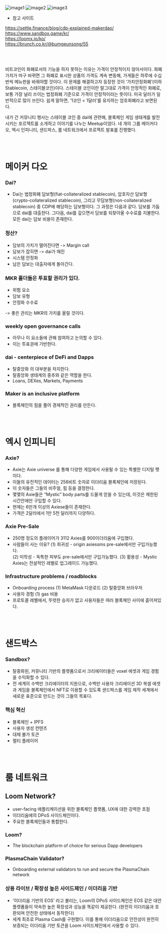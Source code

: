  
![image1](image1.jpng)
![image2](image2.jpng)
![image3](image3.jpng)
 



* 참고 사이트 

https://settle.finance/blog/cdp-explained-makerdao/
 <br>
 https://www.sandbox.game/kr/ 
 <br>
 https://loomx.io/ko/
 <br>
 https://brunch.co.kr/@bumgeunsong/55

 <br>
 <br>
 
비트코인이  화폐로서의  기능을  하지  못하는  이유는  가격이  안정적이지  않아서이다. 화폐가치가  마구  바뀌면  그  화폐로  표시한  상품의  가격도  계속  변동해, 가게들은  하루에  수십  번씩  메뉴판을  바꿔야할  것이다. 이  문제를  해결하고자  등장한  것이 ‘가치안정화폐’(이하 Stablecoin, 스테이블코인)이다. 스테이블  코인이란  말그대로  가격이  안정적인  화폐로, 보통  가장  널리  쓰이는  법정화폐  기준으로  가격이  안정적이라는  뜻이다. 미국  달러가  일반적으로  많이  쓰인다. 쉽게  말하면, ‘1코인 = 1달러’를  유지하는  암호화폐라고  보면된다.

  내가  간  커뮤니티  행사는  스테이블  코인  중 dai에  관련해, 블록체인  게임  생태계를  발전시키는  포르젝트를  소개하고  이야기를  나누는 Meetup이었다. 네  개의  그룹  메이커다오, 엑시  인피니티, 샌드박스, 룸  네트워크에서  프로젝트  발표를  진행했다.


 <br>
 <br>
 
# 메이커 다오 


### Dai?

- Dai는 법정화폐 담보형(fiat-collateralized stablecoin), 암호자산 담보형(crypto-collateralized stablecoin), 그리고 무담보형(non-collateralized stablecoin) 중 CDP에 해당하는 담보형이다. 그 과정은 다음과 같다. 담보를 가둠으로 dai를 대출한다. 그다음, dai를 갚으면서 담보를 되찾아올 수수료를 지불한다. 모든 dai는 담보 비용이 존재한다.



### 청산?
- 담보의 가치가 떨어진다면 -> Margin call
- 담보가 잡히면 -> dai가 매진
- 시스템 안정화
- 남은 담보는 대출자에게 돌아간다. 

### MKR 홀더들은 투표할 권리가 있다. 
- 위험 요소
- 담보 유형
- 안정화 수수료

-> 좋은 관리는 MKR의 가치를 올릴 것이다. 

### weekly open governance calls
- 아무나 이 요소들에 관해 참여하고 논의할 수 있다. 
- 이는 투표권에 기반한다. 


### dai - centerpiece of DeFi and Dapps
- 탈중앙화 의 대부분을 차지한다. 
- 탈중앙화 생태계의 중추와 같은 역할을 한다.
- Loans, DEXes, Markets, Payments


### Maker is an inclusive platform
- 블록체인의 힘을 풀어 경제적인 권리를 만든다. 


 <br>
 <br>




# 엑시 인피니티 

 
### Axie?
- Axie는 Axie universe 를 통해 다양한 게임에서  사용될  수  있는  특별한  디지털  펫이다.
- 이들의 유전적인 데이터는 256비트 숫자로 이더리움 블록체인에 저장된다.
- 이 숫자들은 그들의 비주얼, 힘 등을 결정한다. 
- 몇몇의 Axie들은 “Mystic” body parts를 드물게 얻을 수 있는데, 이것은 제한된 시간안에만 구입할 수 있다.
- 현재는 6만개  이상의 Axiese들이  존재한다.
- 가격은 2달러에서 1만 5천  달러까지  다양하다.

### Axie Pre-Sale
-   250명 정도의 플레이어가 3112 Axies를 900이더리움에 구입했다.
- 사람들이 사는 이유?
 (1) 희귀성 - origin axiessms pre-sale에서만 구입가능했다.  
(2) 미학성 - 독특한 피부도 pre-sale에서만 구입가능했다. 
(3) 활용성 - Mystic Axies는 전설적인 레벨로 업그레이드 가능했다.





### Infrastructure problems / roadblocks
- Onboarding process
(1) MetaMask 다운로드
(2) 탈중앙화 브라우저
- 사용자 경험
(1) gas 비용
- 프로토콜 레벨에서, 뚜렷한 승자가 없고 사용자들은 여러 블록체인 사이에 흩어져있다. 

 



 <br>
 <br>


# 샌드박스 


### Sandbox?

- 탈중화된, 커뮤니티 기반의 플랫폼으로서 크리에이터들은 voxel 에셋과 게임 경험을 수익화할 수 있다. 
- 전 세계의 수백만 크리에이터의 지원으로, 수백만 사용자 크리에이션 3D 복셀 에셋과 게임을 블록체인에서 NFT로 이용할 수 있도록 샌드박스를 게임 제작 세계에서 새로운 표준으로 만드는 것이 그들의 목표다.

### 핵심 혁신
- 블록체인 + IPFS
- 사용자 생성 컨텐츠
- 대체 불가 토큰
- 멀티 플레이어



 <br>
 <br>

# 룸 네트워크


## Loom Network?
- user-facing 애플리케이션을 위한 블록체인 플랫폼, UX에 대한 강력한 초점
- 이더리움에의 DPoS 사이드체인이다.
- 주요한 블록체인들과 통합한다. 

### Loom?
- The blockchain platform of choice for serious Dapp developers

### PlasmaChain Validator?
- Onboarding external validators to run and secure the PlasmaChain network


### 상용 라이브 / 확장성 높은 사이드체인 / 이더리움 기반
- '이더리움 기반의 EOS' 라고 불리는, Loom의 DPoS 사이드체인은 EOS 같은 대안 플랫폼들이 약속한 높은 확장성과 성능을 똑같이 제공한다. (완전히 이더리움과 호환되며 안전한 상태에서 동작한다)
- 세계 최초로 Plasma Cash를 구현했다. 이를 통해 이더리움으로 안전성이 완전히 보증되는 이더리움 기반 토큰을 Loom 사이드체인에서 사용할 수 있다.



 
